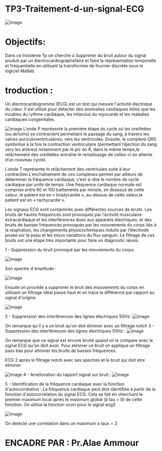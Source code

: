 # TP3-Traitement-d-un-signal-ECG


![image](https://user-images.githubusercontent.com/90354895/215298957-4a491bb2-6c66-4af3-a98b-7d368b7fdd92.png)


# Objectifs:
Dans ce troisième Tp on cherche a Supprimer du bruit autour du signal produit par un électrocardiographefaire et faire la représentation temporelle et fréquentielle en utilisant la transformée de fourrier discrète sous le logiciel Matlab.


# troduction :

Un électrocardiogramme (ECG) est un test qui mesure l'activité électrique du cœur. Il est utilisé pour détecter des anomalies cardiaques telles que les troubles du rythme cardiaque, les infarctus du myocarde et les maladies cardiaques congénitales.

![image](https://user-images.githubusercontent.com/90354895/215298871-44eca1d4-db08-4d76-8d36-928ddaf74239.png)
L’onde P représente la première étape du cycle où les oreillettes (ou atriums) se contractent permettant le passage du sang, à travers les valves auriculoventriculaires, vers les ventricules. Ensuite, le complexe QRS symbolise à la fois la contraction ventriculaire (permettant l’éjection du sang vers les artères) notamment par le pic en R, dans le même temps,le relâchement des oreillettes entraîne le remplissage de celles-ci en attente d’un nouveau cycle).

L’onde T représente le relâchement des ventricules suite à leur contraction.L’enchaînement de ces complexes permet par ailleurs de déterminer la fréquence cardiaque, c’est-à-dire le nombre de cycle cardiaque par unité de temps. Une fréquence cardiaque normale est comprise entre 60 et 100 battements par minute, en dessous de cette valeur, le patient est en « bradycardie », au-dessus de cette valeur,le patient est en « tachycardie ».

Les signaux ECG sont contaminés avec différentes sources de bruits. Les bruits de hautes fréquences sont provoqués par l’activité musculaire extracardiaque et les interférences dues aux appareils électriques, et des bruits de basses fréquences provoqués par les mouvements du corps liés à la respiration, les changements physicochimiques induits par l’électrode posée sur la peau et les micro variations du flux sanguin. Le filtrage de ces bruits est une étape très importante pour faire un diagnostic réussi.

1 - Suppression du bruit provoqué par les mouvements du corps:

![image](https://user-images.githubusercontent.com/90354895/215298874-15f5c4e7-ad68-41e2-8bfe-2cae7f29376f.png)

Son spectre d'amplitude :

![image](https://user-images.githubusercontent.com/90354895/215298876-8a0b1f34-3527-4c3e-92dd-21e7f7116190.png)

Ensuite on procède a supprimer le bruit des mouvements du corps en utilisant un filtrage idéal passe haut et on trace la différence par rapport au signal d'origine

![image](https://user-images.githubusercontent.com/90354895/215298879-80f462e7-890c-4b28-a59e-5e957f3a3d29.png)

2 - Suppression des interférences des lignes électriques 50Hz:
![image](https://user-images.githubusercontent.com/90354895/215298882-e3465a76-08ab-43ce-8d8c-f851a910ebcc.png)

On remarque qu'il y a un bruit qu'on doit éliminer avec un filtrage notch
3 - Suppression des interférences des lignes électriques 50Hz :
![image](https://user-images.githubusercontent.com/90354895/215298884-68305bfa-00bd-41df-9225-3c6917c70d2f.png)

On remarque que ce signal est encore bruité quand on le compare avec le signal ECG qu'on doit avoir. Pour eliminer ce bruit on applique un filtrage pass bas pour eliminer les bruits de basses fréquences.

ECG 2 apres le filtrage notch avec ses spectres et le bruit qui doit etre eliminer

![image](https://user-images.githubusercontent.com/90354895/215298887-78a03f61-e666-47b3-9cb0-faed9dd9b40a.png)
4 - Amélioration du rapport signal sur bruit :
![image](https://user-images.githubusercontent.com/90354895/215298899-682a3bcd-b486-4758-846c-40696ea5b0b1.png)

5 - Identification de la fréquence cardiaque avec la fonction d'autocorrélation :
La fréquence cardiaque peut être identifiée à partir de la fonction d'autocorrélation du signal ECG. Cela se fait en cherchant le premier maximum local après le maximum global (à tau = 0) de cette fonction.
On utilise la fonction xcorr pour le signal ecg3

![image](https://user-images.githubusercontent.com/90354895/215298906-d32d4b67-ce91-4e38-938a-a529ecd952a6.png)

On detecte une correlation dans un maximum a taux = 2

# ENCADRE PAR : Pr.Alae Ammour


